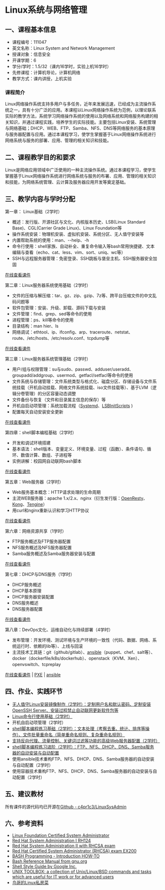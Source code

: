 # Linux系统与网络管理

## 一、课程基本信息

* 课程编号：111047
* 英文名称：Linux System and Network Management
* 授课对象：信息安全
* 开课学期：6
* 学分/学时：1.5/32（课内16学时，实验上机16学时）
* 先修课程：计算机导论，计算机网络
* 教学方式：课内讲授，上机实验

### 课程简介

Linux网络操作系统支持多用户与多任务，近年来发展迅速，已经成为主流操作系统之一，具有十分广泛的应用。本课程以Linux网络操作系统为范例，以理论联系实际的教学方法，系统学习网络操作系统的使用以及网络系统和网络服务构建的相关知识，并通过课程实践，培养学生的实际技能。主要包括Linux安装、系统管理与网络基础；DHCP、WEB、FTP、Samba、NFS、DNS等网络服务的基本原理与服务器配置与应用。通过本课程学习，使学生掌握基于Linux网络操作系统进行网络系统与服务的部署、应用、管理的相关知识和技能。

## 二、课程教学目的和要求

Linux是网络应用领域中广泛使用的一种主流操作系统。通过本课程学习，使学生掌握基于Linux网络操作系统进行网络系统与服务的布署、应用、管理的相关知识和技能，为网络系统管理、云计算及服务器应用开发等奠定基础。

## 三、教学内容与学时分配

第一章： Linux基础（2学时）

* 概述：发行版、开源社区与文化、内核版本历史、LSB(Linux Standard Base)、CGL(Carrier Grade Linux)、Linux Foundation等
* 操作系统安装：物理机安装、虚拟机安装、系统分区、无人值守安装等
* 内置帮助系统的使用：man、--help、-h
* 命令行使用：shell家族、自动补全、重复命令输入等bash常用快捷键、文本编辑与查看（echo、cat、less、vim、sort、uniq、wc等）
* SSH与远程服务器管理：免密登录、SSH跳板与堡垒主机、SSH服务器安全加固

[在线查看课件](https://github.com/c4pr1c3/LinuxSysAdmin/blob/master/chap0x01.md)

第二章：Linux服务器系统使用基础（2学时）

* 文件的压缩与解压缩：tar、gz、zip、gzip、7z等、跨平台压缩文件的中文乱码问题等
* 软件包管理：安装、升级、卸载、源码下载与安装
* 文件管理：find、grep、sed等命令的使用
* 进程管理：ps、kill等命令的使用
* 目录结构：man hier、ls
* 网络调试：ethtool、ip、ifconfig、arp、traceroute、netstat、route、/etc/hosts、/etc/resolv.conf、tcpdump等

[在线查看课件](https://github.com/c4pr1c3/LinuxSysAdmin/blob/master/chap0x02.md)

第三章：Linux服务器系统管理基础（2学时）

* 用户/组与权限管理：su与sudo、passwd、adduser/useradd、groupadd/addgroup、usermod、getfacl/setfacl等命令的使用
* 文件系统与存储管理：文件系统类型与格式化、磁盘分区、存储设备与文件系统挂载（开机自动挂载、网络文件系统挂载、iso文件挂载等）、基于LVM（逻辑分卷管理）的分区容量动态调整
* 文件备份与恢复（文件和目录属主信息的保存）等
* 开机自启动项管理：系统加载流程（[Systemd](https://wiki.archlinux.org/index.php/systemd_(%E7%AE%80%E4%BD%93%E4%B8%AD%E6%96%87) )、[LSBInitScripts](https://wiki.debian.org/LSBInitScripts) )
* 配置每天自动安装安全更新

[在线查看课件](https://github.com/c4pr1c3/LinuxSysAdmin/blob/master/chap0x03.md)

第四章：shell脚本编程基础（2学时）

* 开发和调试环境搭建
* 基本语法：shell版本、变量定义、环境变量、过程（函数）、条件语句、循环、数值计算、数组、子进程等
* 实例讲解：校园网自动联网bash脚本

[在线查看课件](https://github.com/c4pr1c3/LinuxSysAdmin/blob/master/chap0x04.md)

第五章：Web服务器（2学时）

* Web服务基本概念：HTTP请求处理的生命周期
* 主流WEB服务器：apache 1.x/2.x、nginx（衍生发行版：[OpenResty](https://github.com/openresty/openresty)、[Kong](https://github.com/Mashape/kong)、[Tengine](http://tengine.taobao.org/)）
* 用curl和nginx重新认识和学习HTTP协议

[在线查看课件](https://github.com/c4pr1c3/LinuxSysAdmin/blob/master/chap0x05.md)

第六章：网络资源共享（1学时）

* FTP服务概述及FTP服务器配置
* NFS服务概述及NFS服务器配置
* Samba服务概述及Samba服务器安装与配置

[在线查看课件](https://github.com/c4pr1c3/LinuxSysAdmin/blob/master/chap0x06.md)

第七章：DHCP与DNS服务（1学时）

* DHCP服务概述
* DHCP基本原理
* DHCP服务器安装配置
* DNS服务概述
* DNS服务器配置

[在线查看课件](https://github.com/c4pr1c3/LinuxSysAdmin/blob/master/chap0x07.md)

第八章：DevOps文化、运维自动化与持续部署（4学时）

* 发布管理：开发环境、测试环境与生产环境的一致性（代码、数据、网络、系统运行时、依赖的lib等）、上线与回滚
* 主流技术工具链：git（github/gitlab）、[ansible](https://www.ansible.com/)（puppet、chef、salt等）、docker（dockerfile/k8s/dockerhub）、openstack（KVM、Xen）、openvswitch、tcpreplay

[在线查看课件](https://github.com/c4pr1c3/LinuxSysAdmin/blob/master/chap0x08.md) | [PXE](https://github.com/c4pr1c3/LinuxSysAdmin/blob/master/PXE.md) | [ansible](https://github.com/c4pr1c3/LinuxSysAdmin/blob/master/ansible.md) 

## 四、作业、实践环节

- [无人值守Linux安装镜像制作（2学时）：定制用户名和默认密码、定制安装OpenSSH Server、安装过程禁止自动联网更新软件包等](https://github.com/c4pr1c3/LinuxSysAdmin/blob/master/chap0x01.exp.md)
- [Linux命令行使用基础（2学时）](https://github.com/c4pr1c3/LinuxSysAdmin/blob/master/chap0x02.exp.md)
- 开机自启动项管理（2学时）
- [shell脚本编程练习基础（2学时）：文本处理（考察去重、统计、排序等操作）、文件批量重命名（简单重命名规则、复杂重命名规则）](https://github.com/c4pr1c3/LinuxSysAdmin/blob/master/chap0x04.exp.md)
- [支持反向代理、流量控制、关键词过滤等功能的高级Web服务器配置（2学时）](https://github.com/c4pr1c3/LinuxSysAdmin/blob/master/chap0x05.exp.md)
- [shell脚本编程练习进阶（2学时）：FTP、NFS、DHCP、DNS、Samba服务器的自动安装与自动配置](https://github.com/c4pr1c3/LinuxSysAdmin/blob/master/chap0x06.exp.md)
- 使用ansible技术重构FTP、NFS、DHCP、DNS、Samba服务器的自动安装与自动配置（2学时）
- 使用容器技术重构FTP、NFS、DHCP、DNS、Samba服务器的自动安装与自动配置（2学时）

## 五、建议教材

所有课件的源代码均已开源在[Github - c4pr1c3/LinuxSysAdmin](https://github.com/c4pr1c3/LinuxSysAdmin)

## 六、参考资料

* [Linux Foundation Certified System Administrator](https://linuxacademy.com/linux/training/course/name/linux-foundation-certified-systems-administrator)
* [Red Hat System Administration I RH124](https://www.redhat.com/en/services/training/rh124-red-hat-system-administration-i)
* [Red Hat System Administration II with RHCSA exam](https://www.redhat.com/en/services/training/rh135-red-hat-system-administration-ii-rhcsa-exam)
* [Red Hat Certified System Administrator (RHCSA) exam EX200](https://www.redhat.com/en/services/training/ex200-red-hat-certified-system-administrator-rhcsa-exam)
* [BASH Programming - Introduction HOW-TO](http://tldp.org/HOWTO/Bash-Prog-Intro-HOWTO.html)
* [Bash Reference Manual from gnu.org](https://www.gnu.org/software/bash/manual/html_node/index.html)
* [Shell Style Guide by Google Inc.](https://google.github.io/styleguide/shell.xml)
* [UNIX TOOLBOX: a collection of Unix/Linux/BSD commands and tasks which are useful for IT work or for advanced users](http://cb.vu/unixtoolbox.xhtml)
* [鸟哥的Linux私房菜](http://cn.linux.vbird.org/)


